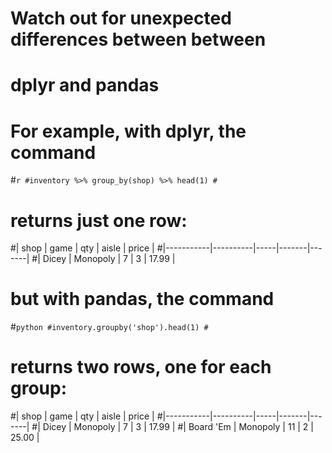 # Watch out for unexpected differences between between 
# dplyr and pandas

# For example, with dplyr, the command

#```r
#inventory %>% group_by(shop) %>% head(1)
#```

# returns just one row:

#| shop      | game     | qty | aisle | price |
#|-----------|----------|-----|-------|-------|
#| Dicey     | Monopoly | 7   | 3     | 17.99 |


# but with pandas, the command

#```python
#inventory.groupby('shop').head(1)
#```

# returns two rows, one for each group:

#| shop      | game     | qty | aisle | price |
#|-----------|----------|-----|-------|-------|
#| Dicey     | Monopoly | 7   | 3     | 17.99 |
#| Board 'Em | Monopoly | 11  | 2     | 25.00 |
